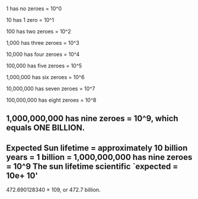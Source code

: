 1 has no zeroes = 10^0

10 has 1 zero = 10^1

100 has two zeroes = 10^2

1,000 has three zeroes = 10^3

10,000 has four zeroes = 10^4

100,000 has five zeroes = 10^5

1,000,000 has six zeroes = 10^6

10,000,000 has seven zeroes = 10^7

100,000,000 has eight zeroes = 10^8

1,000,000,000 has nine zeroes = 10^9, which equals ONE BILLION.
---------------------------------------------------------------


Expected Sun lifetime = approximately 10 billion years = 
1 billion = 1,000,000,000 has nine zeroes = 10^9 
The sun lifetime scientific 
`expected = 10e+ 10'
---------------------------------------------
472.690128340 × 109, or 472.7 billion.
